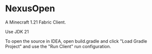 # NexusOpen
 
A Minecraft 1.21 Fabric Client.

Use JDK 21

To open the source in IDEA, open build.gradle and click "Load Gradle Project" and use the "Run Client" run configuration.
